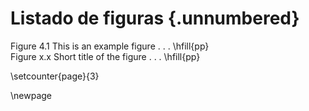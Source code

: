 # Listado de figuras {.unnumbered}


Figure 4.1  This is an example figure . . .              \hfill{pp}  
Figure x.x  Short title of the figure . . .              \hfill{pp}  

\setcounter{page}{3}

\newpage
